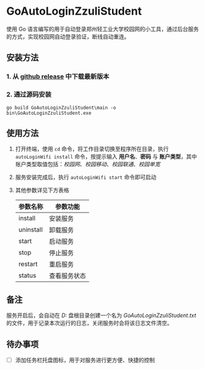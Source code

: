 # GoAutoLoginZzuliStudent
使用 Go 语言编写的用于自动登录郑州轻工业大学校园网的小工具，通过后台服务的方式，实现校园网自动登录验证，断线自动重连。


## 安装方法

### 1. 从 [github release](https://github.com/allwaysLove/GoAutoLoginZzuliStudent/releases) 中下载最新版本
### 2. 通过源码安装
   ```shell
   go build GoAutoLoginZzuliStudent\main -o bin\GoAutoLoginZzuliStudent.exe
   ```

## 使用方法

1. 打开终端，使用 `cd` 命令，将工作目录切换至程序所在目录，执行 `autoLoginWifi install` 命令，按提示输入 **用户名**、**密码** 与 **账户类型**，其中账户类型取值包括：*校园网*、*校园移动*、*校园联通*、*校园单宽*
2. 服务安装完成后，执行 `autoLoginWifi start` 命令即可启动
3. 其他参数详见下方表格

    | 参数名称      | 参数功能   |
    |-----------|--------|
    | install   | 安装服务   |
    | uninstall | 卸载服务   |
    | start     | 启动服务   |
    | stop      | 停止服务   |
    | restart   | 重启服务   |
    | status    | 查看服务状态 |

## 备注

服务开启后，会自动在 *D:* 盘根目录创建一个名为 *GoAutoLoginZzuliStudent.txt* 的文件，用于记录本次运行的日志，关闭服务时会将该日志文件清空。


## 待办事项

- [ ] 添加任务栏托盘图标，用于对服务进行更方便、快捷的控制
